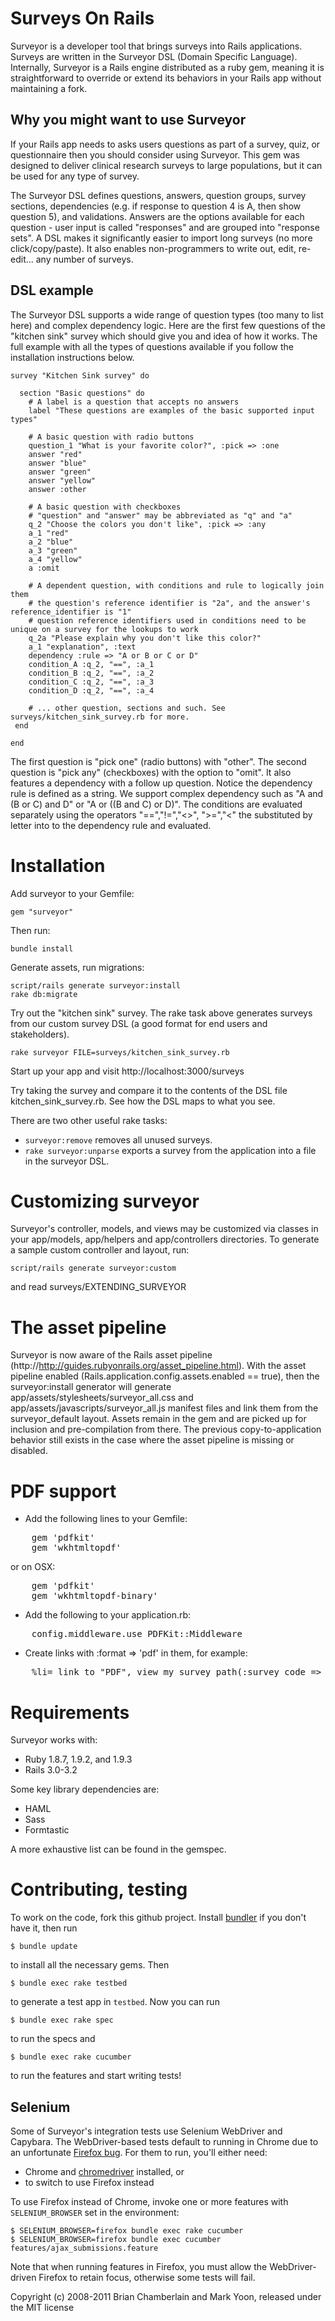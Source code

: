 # Surveys On Rails

Surveyor is a developer tool that brings surveys into Rails
applications. Surveys are written in the Surveyor DSL (Domain Specific
Language). Internally, Surveyor is a Rails engine distributed as a
ruby gem, meaning it is straightforward to override or extend its
behaviors in your Rails app without maintaining a fork.

## Why you might want to use Surveyor

If your Rails app needs to asks users questions as part of a survey, quiz, or questionnaire then you should consider using Surveyor. This gem was designed to deliver clinical research surveys to large populations, but it can be used for any type of survey.

The Surveyor DSL defines questions, answers, question groups, survey sections, dependencies (e.g. if response to question 4 is A, then show question 5), and validations. Answers are the options available for each question - user input is called "responses" and are grouped into "response sets". A DSL makes it significantly easier to import long surveys (no more click/copy/paste). It also enables non-programmers to write out, edit, re-edit... any number of surveys.

## DSL example

The Surveyor DSL supports a wide range of question types (too many to list here) and complex dependency logic. Here are the first few questions of the "kitchen sink" survey which should give you and idea of how it works. The full example with all the types of questions available if you follow the installation instructions below.

    survey "Kitchen Sink survey" do

      section "Basic questions" do
        # A label is a question that accepts no answers
        label "These questions are examples of the basic supported input types"

        # A basic question with radio buttons
        question_1 "What is your favorite color?", :pick => :one
        answer "red"
        answer "blue"
        answer "green"
        answer "yellow"
        answer :other

        # A basic question with checkboxes
        # "question" and "answer" may be abbreviated as "q" and "a"
        q_2 "Choose the colors you don't like", :pick => :any
        a_1 "red"
        a_2 "blue"
        a_3 "green"
        a_4 "yellow"
        a :omit

        # A dependent question, with conditions and rule to logically join them
        # the question's reference identifier is "2a", and the answer's reference_identifier is "1"
        # question reference identifiers used in conditions need to be unique on a survey for the lookups to work
        q_2a "Please explain why you don't like this color?"
        a_1 "explanation", :text
        dependency :rule => "A or B or C or D"
        condition_A :q_2, "==", :a_1
        condition_B :q_2, "==", :a_2
        condition_C :q_2, "==", :a_3
        condition_D :q_2, "==", :a_4

        # ... other question, sections and such. See surveys/kitchen_sink_survey.rb for more.
     end

    end

The first question is "pick one" (radio buttons) with "other". The second question is "pick any" (checkboxes) with the option to "omit". It also features a dependency with a follow up question. Notice the dependency rule is defined as a string. We support complex dependency such as "A and (B or C) and D" or "A or ((B and C) or D)". The conditions are evaluated separately using the operators "==","!=","<>", ">=","<" the substituted by letter into to the dependency rule and evaluated.

# Installation

Add surveyor to your Gemfile:

    gem "surveyor"

Then run:

    bundle install

Generate assets, run migrations:

    script/rails generate surveyor:install
    rake db:migrate

Try out the "kitchen sink" survey. The rake task above generates surveys from our custom survey DSL (a good format for end users and stakeholders).

    rake surveyor FILE=surveys/kitchen_sink_survey.rb

Start up your app and visit http://localhost:3000/surveys

Try taking the survey and compare it to the contents of the DSL file kitchen\_sink\_survey.rb. See how the DSL maps to what you see.

There are two other useful rake tasks:

* `surveyor:remove` removes all unused surveys.
* `rake surveyor:unparse` exports a survey from the application into a
  file in the surveyor DSL.

# Customizing surveyor

Surveyor's controller, models, and views may be customized via classes in your app/models, app/helpers and app/controllers directories. To generate a sample custom controller and layout, run:

    script/rails generate surveyor:custom

and read surveys/EXTENDING\_SURVEYOR

# The asset pipeline

Surveyor is now aware of the Rails asset pipeline (http://http://guides.rubyonrails.org/asset_pipeline.html). With the asset pipeline enabled (Rails.application.config.assets.enabled == true), then the surveyor:install generator will generate app/assets/stylesheets/surveyor\_all.css and app/assets/javascripts/surveyor\_all.js manifest files and link them from the surveyor\_default layout. Assets remain in the gem and are picked up for inclusion and pre-compilation from there. The previous copy-to-application behavior still exists in the case where the asset pipeline is missing or disabled.

# PDF support

* Add the following lines to your Gemfile:

<pre>
	gem 'pdfkit'
	gem 'wkhtmltopdf'
</pre>

or on OSX:

<pre>
	gem 'pdfkit'
	gem 'wkhtmltopdf-binary'
</pre>

* Add the following to your application.rb:

<pre>
	config.middleware.use PDFKit::Middleware
</pre>

* Create links with :format => 'pdf' in them, for example:

<pre>
	%li= link_to "PDF", view_my_survey_path(:survey_code => response_set.survey.access_code, :response_set_code => response_set.access_code, :format => 'pdf')
</pre>

# Requirements

Surveyor works with:

* Ruby 1.8.7, 1.9.2, and 1.9.3
* Rails 3.0-3.2

Some key library dependencies are:

* HAML
* Sass
* Formtastic

A more exhaustive list can be found in the gemspec.

# Contributing, testing

To work on the code, fork this github project. Install [bundler][] if
you don't have it, then run

    $ bundle update

to install all the necessary gems. Then

    $ bundle exec rake testbed

to generate a test app in `testbed`. Now you can run

    $ bundle exec rake spec

to run the specs and

    $ bundle exec rake cucumber

to run the features and start writing tests!

[bundler]: http://gembundler.com/

## Selenium

Some of Surveyor's integration tests use Selenium WebDriver and Capybara. The
WebDriver-based tests default to running in Chrome due to an unfortunate
[Firefox bug][FF566671]. For them to run, you'll either need:

* Chrome and [chromedriver][] installed, or
* to switch to use Firefox instead

To use Firefox instead of Chrome, invoke one or more features with
`SELENIUM_BROWSER` set in the environment:

    $ SELENIUM_BROWSER=firefox bundle exec rake cucumber
    $ SELENIUM_BROWSER=firefox bundle exec cucumber features/ajax_submissions.feature

Note that when running features in Firefox, you must allow the WebDriver-driven
Firefox to retain focus, otherwise some tests will fail.

[FF566671]: https://bugzilla.mozilla.org/show_bug.cgi?id=566671
[chromedriver]: http://code.google.com/p/selenium/wiki/ChromeDriver

Copyright (c) 2008-2011 Brian Chamberlain and Mark Yoon, released under the MIT license
